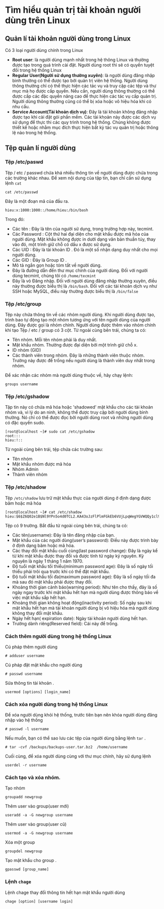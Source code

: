 # Tìm hiểu quản trị tài khoản người dùng trên Linux

## Quản lí tài khoản người dùng trong Linux
Có 3 loại người dùng chính trong Linux
* **Root user**: là người dùng mạnh nhất trong hệ thông Linux và thường được tạo trong quá trình cài đặt. Người dùng root thì sẽ có quyền tuyệt đối trong hệ thống Linux
* **Regular User(Người sử dụng thường xuyên)**: là người dùng đăng nhập bình thường có thể được tạo bởi quản trị viên hệ thống. Người dùng thông thường chỉ có thể thực hiện các tác vụ và truy cập các tệp và thư mục mà họ được cấp quyền. Nếu cần, người dùng thông thường có thể được cấp các đặc quyền nâng cao để thực hiện các tác vụ cấp quản trị. Người dùng thông thường cũng có thể bị xóa hoặc vô hiệu hóa khi có nhu cầu.
* **Service Account(Tài khoản dịch vụ)**: Đây là tài khoản không đăng nhập được tạo khi cài đặt gói phần mềm. Các tài khoản này được các dịch vụ sử dụng để thực thi các quy trình trong hệ thống. Chúng không được thiết kế hoặc nhằm mục đích thực hiện bất kỳ tác vụ quản trị hoặc thông lệ nào trong hệ thống.

## Tệp quản lí người dùng
### Tệp /etc/paswd
Tệp / etc / passwd chứa khá nhiều thông tin về người dùng được chứa trong các trường khác nhau. Để xem nội dung của tập tin, bạn chỉ cần sử dụng lệnh `cat`
```
cat /etc/passwd
```
Đây là một đoạn mã của đầu ra.

```
hieu:x:1000:1000::/home/hieu:/bin/bash
```
Trong đó:
* Các tên : Đây là tên của người sử dụng, trong trường hợp này, tecmint.
* Các Password : Cột thứ hai đại diện cho mật khẩu được mã hóa của người dùng. Mật khẩu không được in dưới dạng văn bản thuần túy, thay vào đó, một trình giữ chỗ có dấu x được sử dụng.
* Các UID : Đây là tài khoản ID . Đó là một số nhận dạng duy nhất cho mọi người dùng.
* Các GID : Đây là Group ID .
* Mô tả ngắn gọn hoặc tóm tắt về người dùng.
* Đây là đường dẫn đến thư mục chính của người dùng. Đối với người dùng tecmint, chúng tôi có `/home/tecmint` 
* Đây là vỏ Đăng nhập. Đối với người dùng đăng nhập thường xuyên, điều này thường được biểu thị là `/bin/bash`. Đối với các tài khoản dịch vụ như SSH hoặc MySQL, điều này thường được biểu thị là `/bin/false`

### Tệp /etc/group
Tệp này chứa thông tin về các nhóm người dùng. Khi người dùng được tạo, trình bao tự động tạo một nhóm tương ứng với tên người dùng của người dùng. Đây được gọi là nhóm chính. Người dùng được thêm vào nhóm chính khi tạo
Tệp / etc / group có 3 cột. Từ ngoài cùng bên trái, chúng ta có:
* Tên nhóm. Mỗi tên nhóm phải là duy nhất.
* Mật khẩu nhóm. Thường được đại diện bởi một trình giữ chỗ x.
* ID nhóm (GID)
* Các thành viên trong nhóm. Đây là những thành viên thuộc nhóm. Trường này được để trống nếu người dùng là thành viên duy nhất trong nhóm.

Để xác nhận các nhóm mà người dùng thuộc về, hãy chạy lệnh:
```
groups username
```

### Tệp /etc/gshadow
Tập tin này có chứa mã hóa hoặc 'shadowed' mật khẩu cho các tài khoản nhóm và, vì lý do an ninh, không thể được truy cập bởi người dùng bình thường. Nó chỉ có thể được đọc bởi người dùng root và những người dùng có đặc quyền sudo.
```
[root@localhost ~]# sudo cat /etc/gshadow
root:::
hieu:!::
```
Từ ngoài cùng bên trái, tệp chứa các trường sau:
* Tên nhóm
* Mật khẩu nhóm được mã hóa
* Nhóm Admin
* Thành viên nhóm

### Tệp /etc/shadow
Tệp `/etc/shadow` lưu trữ mật khẩu thực của người dùng ở định dạng được băm hoặc mã hóa
```
[root@localhost ~]# cat /etc/shadow
hieu:$6$Z6Q02e1B$Nl9YPn5o4d0TCL2.KA43oJzFlPlmFGkEb6VUjLpqWegYGVWQQy1cl9y/olRIMOD8.8rfHoQkfmUl73moGZ1rc/:18895:0:99999:7:::
```
Tệp có 9 trường. Bắt đầu từ ngoài cùng bên trái, chúng ta có:
* Các tên(username): Đây là tên đăng nhập của bạn.
* Mật khẩu của các người dùng(user’s password): Điều này được trình bày ở định dạng băm hoặc mã hóa.
* Các thay đổi mật khẩu cuối cùng(last password change): Đây là ngày kể từ khi mật khẩu được thay đổi và được tính từ ngày kỷ nguyên. Kỷ nguyên là ngày 1 tháng 1 năm 1970.
* Độ tuổi mật khẩu tối thiểu(minimum password age): Đây là số ngày tối thiểu phải trôi qua trước khi có thể đặt mật khẩu.
* Độ tuổi mật khẩu tối đa(maximum password age): Đây là số ngày tối đa mà sau đó mật khẩu phải được thay đổi.
* Khoảng thời gian cảnh báo(warning period): Như tên cho thấy, đây là số ngày ngay trước khi mật khẩu hết hạn mà người dùng được thông báo về việc mật khẩu sắp hết hạn.
* Khoảng thời gian không hoạt động(inactivity period): Số ngày sau khi mật khẩu hết hạn mà tài khoản người dùng bị vô hiệu hóa mà người dùng không thay đổi mật khẩu.
* Ngày hết hạn( expiration date): Ngày tài khoản người dùng hết hạn.
* Trường dành riêng(Reserved field): Cái này để trống.

### Cách thêm người dùng trong hệ thống Linux
Cú pháp thêm người dùng
```
# adduser username
```
Cú pháp đặt mật khẩu cho người dùng
```
# passwd username
```
Sửa thông tin tài khoản .
```
usermod [options] [login_name]
```

### Cách xóa người dùng trong hệ thống Linux
Để xóa người dùng khỏi hệ thống, trước tiên bạn nên khóa người dùng đăng nhập vào hệ thống
```
# passwd -l username
```

Nếu muốn, bạn có thể sao lưu các tệp của người dùng bằng lệnh `tar` .
```
# tar -cvf /backups/backups-user.tar.bz2  /home/username
```

Cuối cùng, để xóa người dùng cùng với thư mục chính, hãy sử dụng lệnh 
```
userdel -r username
```
### Cách tạo và xóa nhóm.
Tạo nhóm
```
groupadd newgroup
```

Thêm user vào group(user mới)

```
useradd -a -G newgroup username
```

Thêm user vào group(user cũ)
```
usermod -a -G newgroup username
```

Xóa một group
```
groupdel newgroup
```

Tạo mật khẩu cho group .
```
gpasswd [group_name]
```


### Lệnh `chage`
Lệnh chage thay đổi thông tin hết hạn mật khẩu người dùng
```
chage [option] [username login]
```



